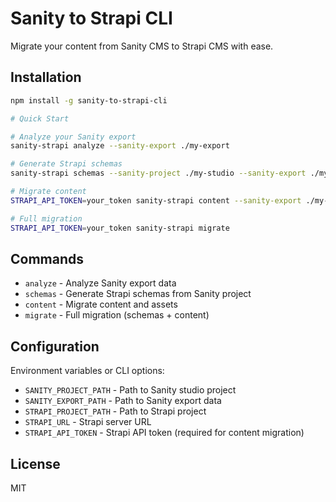 # Sanity to Strapi CLI

Migrate your content from Sanity CMS to Strapi CMS with ease.

## Installation

```bash
npm install -g sanity-to-strapi-cli

# Quick Start

# Analyze your Sanity export
sanity-strapi analyze --sanity-export ./my-export

# Generate Strapi schemas
sanity-strapi schemas --sanity-project ./my-studio --sanity-export ./my-export

# Migrate content
STRAPI_API_TOKEN=your_token sanity-strapi content --sanity-export ./my-export

# Full migration
STRAPI_API_TOKEN=your_token sanity-strapi migrate
```

## Commands

- `analyze` - Analyze Sanity export data
- `schemas` - Generate Strapi schemas from Sanity project
- `content` - Migrate content and assets
- `migrate` - Full migration (schemas + content)

## Configuration

Environment variables or CLI options:

- `SANITY_PROJECT_PATH` - Path to Sanity studio project
- `SANITY_EXPORT_PATH` - Path to Sanity export data
- `STRAPI_PROJECT_PATH` - Path to Strapi project
- `STRAPI_URL` - Strapi server URL
- `STRAPI_API_TOKEN` - Strapi API token (required for content migration)

## License

MIT
